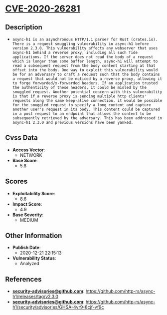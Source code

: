 
# [CVE-2020-26281](https://cve.mitre.org/cgi-bin/cvename.cgi?name=CVE-2020-26281)

## Description

- `async-h1 is an asynchronous HTTP/1.1 parser for Rust (crates.io). There is a request smuggling vulnerability in async-h1 before version 2.3.0. This vulnerability affects any webserver that uses async-h1 behind a reverse proxy, including all such Tide applications. If the server does not read the body of a request which is longer than some buffer length, async-h1 will attempt to read a subsequent request from the body content starting at that offset into the body. One way to exploit this vulnerability would be for an adversary to craft a request such that the body contains a request that would not be noticed by a reverse proxy, allowing it to forge forwarded/x-forwarded headers. If an application trusted the authenticity of these headers, it could be misled by the smuggled request. Another potential concern with this vulnerability is that if a reverse proxy is sending multiple http clients' requests along the same keep-alive connection, it would be possible for the smuggled request to specify a long content and capture another user's request in its body. This content could be captured in a post request to an endpoint that allows the content to be subsequently retrieved by the adversary. This has been addressed in async-h1 2.3.0 and previous versions have been yanked.`

## Cvss Data

- **Access Vector**:
  - NETWORK
- **Base Score**:
  - 5.8

## Scores

- **Exploitability Score**:
  - 8.6
- **Impact Score**:
  - 4.9
- **Base Severity**:
  - MEDIUM

## Other Information

- **Publish Date**:
  - 2020-12-21 22:15:13
- **Vulnerability Status**:
  - Analyzed

## References

- **security-advisories@github.com**: https://github.com/http-rs/async-h1/releases/tag/v2.3.0
- **security-advisories@github.com**: https://github.com/http-rs/async-h1/security/advisories/GHSA-4vr9-8cjf-vf9c
